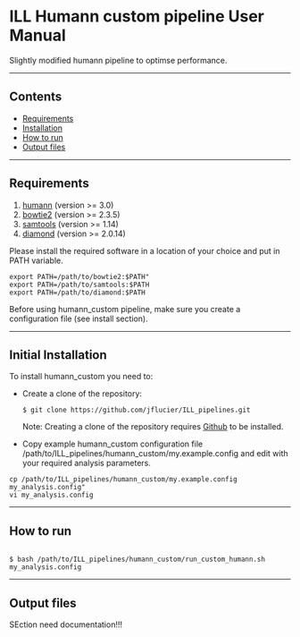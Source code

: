 # ILL Humann custom pipeline User Manual

Slightly modified humann pipeline to optimse performance.

----

## Contents ##

* [Requirements](#requirements)
* [Installation](#initial-installation)
* [How to run](#how-to-run)
* [Output files](#output-files)

----

## Requirements ##

1. [humann](https://huttenhower.sph.harvard.edu/humann/) (version >= 3.0)
2. [bowtie2](http://bowtie-bio.sourceforge.net/bowtie2/index.shtml) (version >= 2.3.5)
3. [samtools](http://www.htslib.org/) (version >= 1.14)
4. [diamond](https://github.com/bbuchfink/diamond) (version >= 2.0.14)

Please install the required software in a location of your choice and put in PATH variable.

```
export PATH=/path/to/bowtie2:$PATH"
export PATH=/path/to/samtools:$PATH
export PATH=/path/to/diamond:$PATH
```

Before using humann_custom pipeline, make sure you create a configuration file (see install section).

----

## Initial Installation ##

To install humann_custom you need to:

* Create a clone of the repository:

    ``$ git clone https://github.com/jflucier/ILL_pipelines.git ``

    Note: Creating a clone of the repository requires [Github](https://github.com/) to be installed.

* Copy example humann_custom configuration file /path/to/ILL_pipelines/humann_custom/my.example.config and edit with your required analysis parameters.

```
cp /path/to/ILL_pipelines/humann_custom/my.example.config my_analysis.config"
vi my_analysis.config
```

----

## How to run ##


```

$ bash /path/to/ILL_pipelines/humann_custom/run_custom_humann.sh my_analysis.config

```


----

## Output files ##

SEction need documentation!!!
